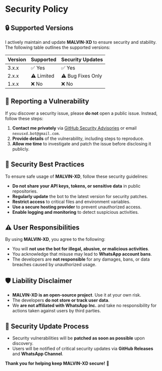 # Security Policy

## 🔒 Supported Versions

I actively maintain and update **MALVIN-XD** to ensure security and stability. The following table outlines the supported versions:

| Version  | Supported | Security Updates |
|----------|----------|-----------------|
| 3.x.x    | ✅ Yes   | ✅ Yes |
| 2.x.x    | ⚠️ Limited | ⚠️ Bug Fixes Only |
| 1.x.x    | ❌ No   | ❌ No |

## 📢 Reporting a Vulnerability

If you discover a security issue, please **do not** open a public issue. Instead, follow these steps:

1. **Contact me privately** via [GitHub Security Advisories](https://github.com/hsjk448/Dark-Hs/security/advisories) or email `nexusxd.bot@gmail.com`.
2. **Provide details** of the vulnerability, including steps to reproduce.
3. **Allow me time** to investigate and patch the issue before disclosing it publicly.

## 🔐 Security Best Practices

To ensure safe usage of **MALVIN-XD**, follow these security guidelines:

- **Do not share your API keys, tokens, or sensitive data** in public repositories.
- **Regularly update** the bot to the latest version for security patches.
- **Restrict access** to critical files and environment variables.
- **Use a secure hosting provider** to prevent unauthorized access.
- **Enable logging and monitoring** to detect suspicious activities.

## ⚠️ User Responsibilities

By using **MALVIN-XD**, you agree to the following:

- You will **not use the bot for illegal, abusive, or malicious activities**.
- You acknowledge that misuse may lead to **WhatsApp account bans**.
- The developers are **not responsible** for any damages, bans, or data breaches caused by unauthorized usage.

## 🛡️ Liability Disclaimer

- **MALVIN-XD is an open-source project**. Use it at your own risk.
- The developers **do not store or track user data**.
- We **are not affiliated with WhatsApp Inc.** and take no responsibility for actions taken against users by third parties.

## 📅 Security Update Process

- Security vulnerabilities will be **patched as soon as possible** upon discovery.
- Users will be notified of critical security updates via **GitHub Releases** and **WhatsApp Channel**.

**Thank you for helping keep MALVIN-XD secure!** 🚀

